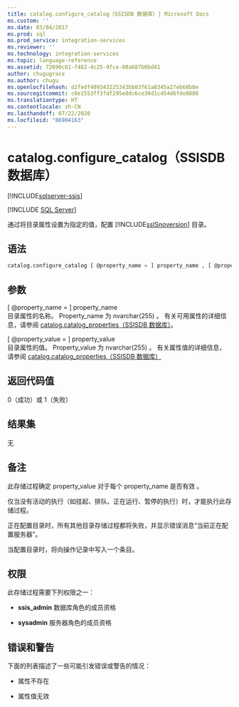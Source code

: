 ```yaml
---
title: catalog.configure_catalog（SSISDB 数据库）| Microsoft Docs
ms.custom: ''
ms.date: 03/04/2017
ms.prod: sql
ms.prod_service: integration-services
ms.reviewer: ''
ms.technology: integration-services
ms.topic: language-reference
ms.assetid: 72690c61-f462-4c25-9fce-08a687b0bd41
author: chugugrace
ms.author: chugu
ms.openlocfilehash: d2fedf409343225343bb03f61a8345a27eb68b0e
ms.sourcegitcommit: c8e1553ff3fdf295e8dc6ce30d1c454d6fde8088
ms.translationtype: HT
ms.contentlocale: zh-CN
ms.lasthandoff: 07/22/2020
ms.locfileid: "86904163"
---
```

# <a name="catalogconfigure_catalog-ssisdb-database"></a>catalog.configure_catalog（SSISDB 数据库）

[!INCLUDE[sqlserver-ssis](../../includes/applies-to-version/sqlserver-ssis.md)]


[!INCLUDE [SQL Server](../../includes/applies-to-version/sqlserver.md)]

  通过将目录属性设置为指定的值，配置 [!INCLUDE[ssISnoversion](../../includes/ssisnoversion-md.md)] 目录。  
  
## <a name="syntax"></a>语法  
  
```sql
catalog.configure_catalog [ @property_name = ] property_name , [ @property_value = ] property_value  
```  
  
## <a name="arguments"></a>参数  
 [ @property_name = ] property_name   
 目录属性的名称。 Property_name  为 nvarchar(255)  。 有关可用属性的详细信息，请参阅 [catalog.catalog_properties（SSISDB 数据库）](../../integration-services/system-views/catalog-catalog-properties-ssisdb-database.md)。  
  
 [ @property_value = ] property_value   
 目录属性的值。 Property_value  为 nvarchar(255)  。 有关属性值的详细信息，请参阅 [catalog.catalog_properties（SSISDB 数据库）](../../integration-services/system-views/catalog-catalog-properties-ssisdb-database.md)  
  
## <a name="return-code-values"></a>返回代码值  
 0（成功）或 1（失败）  
  
## <a name="result-sets"></a>结果集  
 无  
  
## <a name="remarks"></a>备注  
 此存储过程确定 property_value 对于每个 property_name 是否有效   。  
  
 仅当没有活动的执行（如挂起、排队、正在运行、暂停的执行）时，才能执行此存储过程。  
  
 正在配置目录时，所有其他目录存储过程都将失败，并显示错误消息“当前正在配置服务器”。
  
 当配置目录时，将向操作记录中写入一个条目。  
  
## <a name="permissions"></a>权限  
 此存储过程需要下列权限之一：  
  
-   **ssis_admin** 数据库角色的成员资格  
  
-   **sysadmin** 服务器角色的成员资格  
  
## <a name="errors-and-warnings"></a>错误和警告  
 下面的列表描述了一些可能引发错误或警告的情况：  
  
-   属性不存在  
  
-   属性值无效  
  
  
